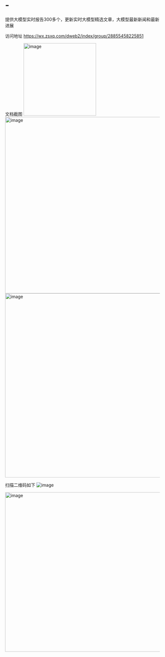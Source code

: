 # -
提供大模型实时报告300多个，更新实时大模型精选文章，大模型最新新闻和最新进展

访问地址 https://wx.zsxq.com/dweb2/index/group/28855458225851


文档截图
<img width="236" alt="image" src="https://github.com/chenteng/-/assets/6203390/b90a049b-56f1-4f0d-a415-229c1b15a442">
<img width="574" alt="image" src="https://github.com/chenteng/-/assets/6203390/69703071-dc49-4d79-98d4-a1d947bcff5e">
<img width="599" alt="image" src="https://github.com/chenteng/-/assets/6203390/f3b0eed1-1ad0-4722-95c7-011b11d98670">

扫描二维码如下
![image](https://github.com/chenteng/-/assets/6203390/bea35b0d-461e-46fd-8f2c-241d0391116f)

<img width="519" alt="image" src="https://github.com/chenteng/-/assets/6203390/45d3addf-fea5-4814-b13d-c332ae30538f">

